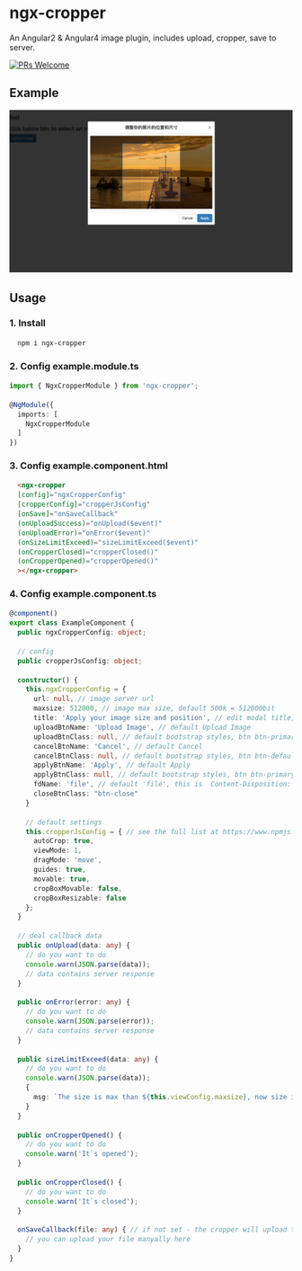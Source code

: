 # ngx-cropper

An Angular2 &amp; Angular4 image plugin, includes upload, cropper, save to server.

 [![PRs Welcome](https://img.shields.io/badge/PRs-welcome-brightgreen.svg?style=flat-square)](http://makeapullrequest.com)

## Example

![Example](./example.png)

## Usage

### 1. Install

```bash
  npm i ngx-cropper
```

### 2. Config __example.module.ts__

```typescript
import { NgxCropperModule } from 'ngx-cropper';

@NgModule({
  imports: [
    NgxCropperModule
  ]
})
```

### 3. Config __example.component.html__

```html
  <ngx-cropper
  [config]="ngxCropperConfig"
  [cropperConfig]="cropperJsConfig"
  [onSave]="onSaveCallback"
  (onUploadSuccess)="onUpload($event)"
  (onUploadError)="onError($event)"
  (onSizeLimitExceed)="sizeLimitExceed($event)"
  (onCropperClosed)="cropperClosed()"
  (onCropperOpened)="cropperOpened()"
  ></ngx-cropper>
```

### 4. Config __example.component.ts__

```typescript
@component()
export class ExampleComponent {
  public ngxCropperConfig: object;

  // config 
  public cropperJsConfig: object;

  constructor() {
    this.ngxCropperConfig = {
      url: null, // image server url
      maxsize: 512000, // image max size, default 500k = 512000bit
      title: 'Apply your image size and position', // edit modal title, this is default
      uploadBtnName: 'Upload Image', // default Upload Image
      uploadBtnClass: null, // default bootstrap styles, btn btn-primary
      cancelBtnName: 'Cancel', // default Cancel
      cancelBtnClass: null, // default bootstrap styles, btn btn-default
      applyBtnName: 'Apply', // default Apply
      applyBtnClass: null, // default bootstrap styles, btn btn-primary
      fdName: 'file', // default 'file', this is  Content-Disposition: form-data; name="file"; filename="fire.jpg"
      closeBtnClass: "btn-close"
    }
    
    // default settings
    this.cropperJsConfig = { // see the full list at https://www.npmjs.com/package/cropperjs
      autoCrop: true,
      viewMode: 1,
      dragMode: 'move',
      guides: true,
      movable: true,
      cropBoxMovable: false,
      cropBoxResizable: false
    };
  }

  // deal callback data
  public onUpload(data: any) {
    // do you want to do
    console.warn(JSON.parse(data));
    // data contains server response
  }

  public onError(error: any) {
    // do you want to do
    console.warn(JSON.parse(error));
    // data contains server response
  }

  public sizeLimitExceed(data: any) {
    // do you want to do
    console.warn(JSON.parse(data));
    {
      msg: `The size is max than ${this.viewConfig.maxsize}, now size is ${currentSize}k`
    }
  }

  public onCropperOpened() {
    // do you want to do
    console.warn('It`s opened');
  }

  public onCropperClosed() {
    // do you want to do
    console.warn('It`s closed');
  }
  
  onSaveCallback(file: any) { // if not set - the cropper will upload the file to specified url
    // you can upload your file manyally here
  }
}
```
